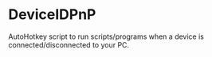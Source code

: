 # DeviceIDPnP
AutoHotkey script to run scripts/programs when a device is connected/disconnected to your PC.
